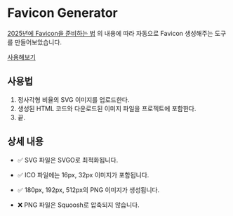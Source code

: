 # Favicon Generator

[2025년에 Favicon을 준비하는 법](https://news.hada.io/topic?id=19204) 의 내용에 따라 자동으로 Favicon 생성해주는 도구를 만들어보았습니다.

[사용해보기](https://dev-huiya.github.io/favicon-generator/)

## 사용법
1. 정사각형 비율의 SVG 이미지를 업로드한다.
2. 생성된 HTML 코드와 다운로드된 이미지 파일을 프로젝트에 포함한다.
3. 끝.

## 상세 내용
- ✅ SVG 파일은 SVGO로 최적화됩니다.
- ✅ ICO 파일에는 16px, 32px 이미지가 포함됩니다.
- ✅ 180px, 192px, 512px의 PNG 이미지가 생성됩니다.

- ❌ PNG 파일은 Squoosh로 압축되지 않습니다.
